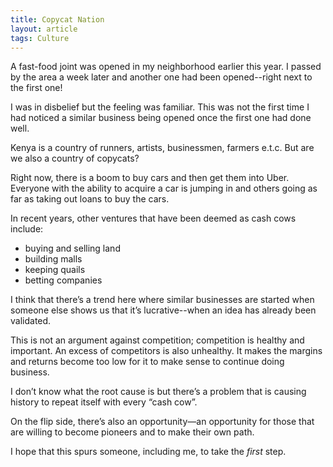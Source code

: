 ```yaml
---
title: Copycat Nation
layout: article
tags: Culture
---
```


A fast-food joint was opened in my neighborhood earlier this year. I passed by the area a week later and another one had been opened--right next to the first one!

I was in disbelief but the feeling was familiar. This was not the first time I had noticed a similar business being opened once the first one had done well.

Kenya is a country of runners, artists, businessmen, farmers e.t.c. But are we also a country of copycats?

Right now, there is a boom to buy cars and then get them into Uber. Everyone with the ability to acquire a car is jumping in and others going as far as taking out loans to buy the cars.

In recent years, other ventures that have been deemed as cash cows include:
- buying and selling land
- building malls
- keeping quails
- betting companies

I think that there’s a trend here where similar businesses are started when someone else shows us that it’s lucrative--when an idea has already been validated.

This is not an argument against competition; competition is healthy and important. An excess of competitors is also unhealthy. It makes the margins and returns become too low for it to make sense to continue doing business.

I don’t know what the root cause is but there’s a problem that is causing history to repeat itself with every “cash cow”.

On the flip side, there’s also an opportunity—an opportunity for those that are willing to become pioneers and to make their own path.

I hope that this spurs someone, including me, to take the *first* step.